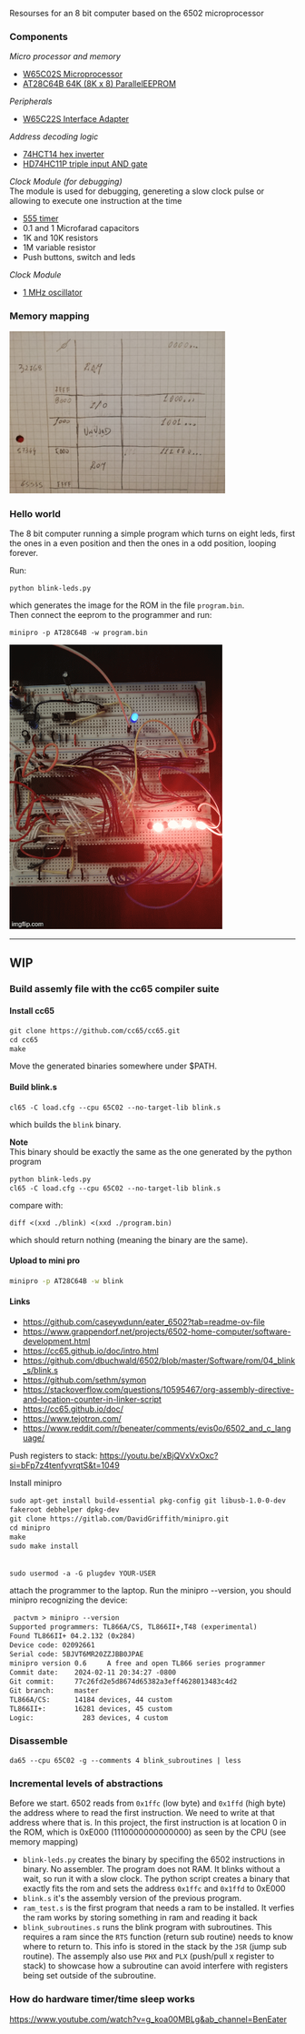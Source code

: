 Resourses for an 8 bit computer based on the 6502 microprocessor


### Components
_Micro processor and memory_
- [W65C02S Microprocessor](./datasheets/w65c02s-micro-processor.pdf)
- [AT28C64B 64K (8K x 8) ParallelEEPROM](./datasheets/28C64-eeprom.pdf)

_Peripherals_
- [W65C22S Interface Adapter](./datasheets/W65C22S6TPG-14-interface-adapter.pdf)

_Address decoding logic_
- [74HCT14 hex inverter](./datasheets/74HC_HCT14-inverter.pdf)
- [HD74HC11P triple input AND gate](./datasheets/HD74HC11P-triple-input-and-gate.pdf)

_Clock Module (for debugging)_  
The module is used for debugging, genereting a slow clock pulse or allowing to execute one instruction at the time
- [555 timer](./datasheets/lm555-timer.pdf)
- 0.1 and 1 Microfarad capacitors
- 1K and 10K resistors
- 1M variable resistor
- Push buttons, switch and leds

_Clock Module_
- [1 MHz oscillator](./datasheets/1MHz-oscillator-AEL9700CS.pdf)

### Memory mapping
<img src="./imgs/memory-mapping.jpg" width="380">


### Hello world
The 8 bit computer running a simple program which turns on eight leds, first the ones in a even position and then the ones in a odd position, looping forever.

Run:
```
python blink-leds.py
```

which generates the image for the ROM in the file `program.bin`.  
Then connect the eeprom to the programmer and run:

```
minipro -p AT28C64B -w program.bin
```

![](./imgs/leds.gif)


---------------------
## WIP

### Build assemly file with the cc65 compiler suite

#### Install cc65

```
git clone https://github.com/cc65/cc65.git
cd cc65
make
```
Move the generated binaries somewhere under $PATH.


#### Build blink.s

```
cl65 -C load.cfg --cpu 65C02 --no-target-lib blink.s
```

which builds the `blink` binary.


__Note__  
This binary should be exactly the same as the one generated by the python program

```
python blink-leds.py
cl65 -C load.cfg --cpu 65C02 --no-target-lib blink.s
```

compare with:
```
diff <(xxd ./blink) <(xxd ./program.bin)
```
which should return nothing (meaning the binary are the same).

#### Upload to mini pro

```bash
minipro -p AT28C64B -w blink
```


#### Links
- https://github.com/caseywdunn/eater_6502?tab=readme-ov-file
- https://www.grappendorf.net/projects/6502-home-computer/software-development.html
- https://cc65.github.io/doc/intro.html
- https://github.com/dbuchwald/6502/blob/master/Software/rom/04_blink_s/blink.s
- https://github.com/sethm/symon
- https://stackoverflow.com/questions/10595467/org-assembly-directive-and-location-counter-in-linker-script
- https://cc65.github.io/doc/
- https://www.tejotron.com/
- https://www.reddit.com/r/beneater/comments/evis0o/6502_and_c_language/



Push registers to stack: https://youtu.be/xBjQVxVxOxc?si=bFp7z4tenfyvrqtS&t=1049


Install minipro
```
sudo apt-get install build-essential pkg-config git libusb-1.0-0-dev fakeroot debhelper dpkg-dev
git clone https://gitlab.com/DavidGriffith/minipro.git
cd minipro
make
sudo make install


sudo usermod -a -G plugdev YOUR-USER
```

attach the programmer to the laptop. Run the minipro --version, you should minipro recognizing the device:
```
 pactvm > minipro --version
Supported programmers: TL866A/CS, TL866II+,T48 (experimental)
Found TL866II+ 04.2.132 (0x284)
Device code: 02092661
Serial code: 5BJVT6MR20ZZJBB0JPAE
minipro version 0.6     A free and open TL866 series programmer
Commit date:    2024-02-11 20:34:27 -0800
Git commit:     77c26fd2e5d8674d65382a3eff4628013483c4d2
Git branch:     master
TL866A/CS:      14184 devices, 44 custom
TL866II+:       16281 devices, 45 custom
Logic:            283 devices, 4 custom
```


### Disassemble
```
da65 --cpu 65C02 -g --comments 4 blink_subroutines | less

```

### Incremental levels of abstractions
Before we start. 6502 reads from `0x1ffc` (low byte) and `0x1ffd` (high byte) the address where to read the first instruction. We need to write at that address where that is. In this project, the first instruction is
at location 0 in the ROM, which is 0xE000 (1110000000000000) as seen by the CPU (see memory mapping)

- `blink-leds.py` creates the binary by specifing the 6502 instructions in binary. No assembler.
The program does not RAM. It blinks without a wait, so run it with a slow clock. The python script creates
a binary that exactly fits the rom and sets the address `0x1ffc` and `0x1ffd` to 0xE000
- `blink.s` it's the assembly version of the previous program. 
- `ram_test.s` is the first program that needs a ram to be installed. It verfies the ram works by storing something in ram and reading it back
- `blink_subroutines.s` runs the blink program with subroutines. This requires a ram since the `RTS` function (return sub routine) needs to know where to return to. This info is stored in the stack by the `JSR` (jump sub routine). The assemply also use `PHX` and `PLX` (push/pull x register to stack) to showcase how a subroutine can avoid interfere with registers being set outside of the subroutine.


### How do hardware timer/time sleep works
https://www.youtube.com/watch?v=g_koa00MBLg&ab_channel=BenEater